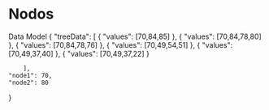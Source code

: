 # Nodos
Data Model
{
	"treeData": [
		{
			"values": [70,84,85]
		},
		{
			"values": [70,84,78,80]
		},
		{
			"values": [70,84,78,76]
		},
		{
			"values": [70,49,54,51]
		},
		{
			"values": [70,49,37,40]
		},
		{
			"values": [70,49,37,22]
		}
		
		],
	"node1": 70,
	"node2": 80
}